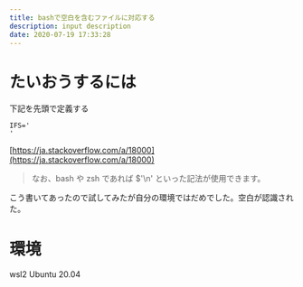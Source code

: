 ```yaml
---
title: bashで空白を含むファイルに対応する
description: input description
date: 2020-07-19 17:33:28
---
```


# たいおうするには
下記を先頭で定義する

```
IFS='
'
```

[https://ja.stackoverflow.com/a/18000](https://ja.stackoverflow.com/a/18000)


> なお、bash や zsh であれば $'\n' といった記法が使用できます。

こう書いてあったので試してみたが自分の環境ではだめでした。空白が認識された。

# 環境
wsl2
Ubuntu 20.04